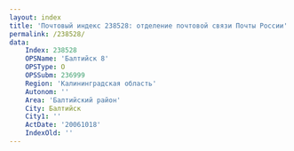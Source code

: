 ```yaml
---
layout: index
title: 'Почтовый индекс 238528: отделение почтовой связи Почты России'
permalink: /238528/
data:
    Index: 238528
    OPSName: 'Балтийск 8'
    OPSType: О
    OPSSubm: 236999
    Region: 'Калининградская область'
    Autonom: ''
    Area: 'Балтийский район'
    City: Балтийск
    City1: ''
    ActDate: '20061018'
    IndexOld: ''
---
```

